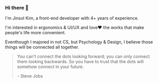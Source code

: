 ### Hi there 👋

I'm Jinsol Kim, a front-end developer with 4+ years of experience.

I'm interested in ergonomics & UI/UX and love❤️ the works that make people's life more convenient.

Eventhough I majored in not CS, but Psychology & Design, I believe those things will be connected all together.

> You can’t connect the dots looking forward; you can only connect them looking backwards. So you have to trust that the dots will somehow connect in your future.
>
>\- Steve Jobs
>
